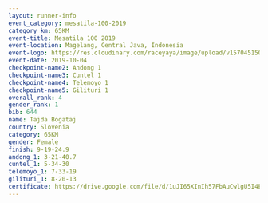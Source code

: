 ```yaml
---
layout: runner-info 
event_category: mesatila-100-2019 
category_km: 65KM 
event-title: Mesatila 100 2019 
event-location: Magelang, Central Java, Indonesia 
event-logo: https://res.cloudinary.com/raceyaya/image/upload/v1570451507/logo/mesastila100_jin7bl.jpg 
event-date: 2019-10-04 
checkpoint-name2: Andong 1 
checkpoint-name3: Cuntel 1 
checkpoint-name4: Telemoyo 1 
checkpoint-name5: Gilituri 1 
overall_rank: 4
gender_rank: 1
bib: 644
name: Tajda Bogataj
country: Slovenia
category: 65KM
gender: Female
finish: 9-19-24.9
andong_1: 3-21-40.7
cuntel_1: 5-34-30
telemoyo_1: 7-33-19
gilituri_1: 8-20-13
certificate: https://drive.google.com/file/d/1uJI65XInIh57FbAuCwlgU5I4E67RDq2G/view?usp=sharing
---
```

